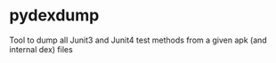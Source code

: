# pydexdump
Tool to dump all Junit3 and Junit4 test methods from a given apk (and internal dex) files
